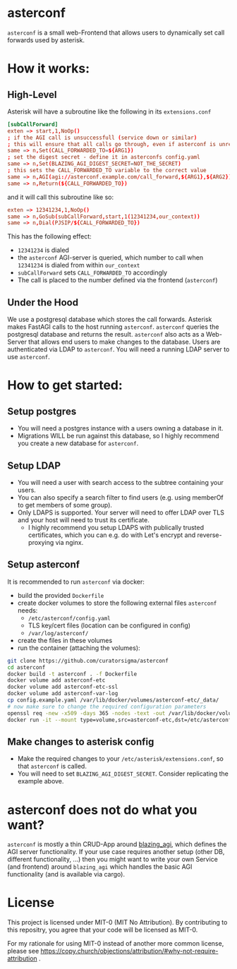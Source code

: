 # asterconf
`asterconf` is a small web-Frontend that allows users to dynamically set call forwards used by asterisk.

# How it works:
## High-Level
Asterisk will have a subroutine like the following in its `extensions.conf`
```conf
[subCallForward]
exten => start,1,NoOp()
; if the AGI call is unsuccessfull (service down or similar)
; this will ensure that all calls go through, even if asterconf is unreachable
same => n,Set(CALL_FORWARDED_TO=${ARG1})
; set the digest secret - define it in asterconfs config.yaml
same => n,Set(BLAZING_AGI_DIGEST_SECRET=NOT_THE_SECRET)
; this sets the CALL_FORWARDED_TO variable to the correct value
same => n,AGI(agi://asterconf.example.com/call_forward,${ARG1},${ARG2})
same => n,Return(${CALL_FORWARDED_TO})
```

and it will call this subroutine like so:
```conf
exten => 12341234,1,NoOp()
same => n,GoSub(subCallForward,start,1(12341234,our_context))
same => n,Dial(PJSIP/${CALL_FORWARDED_TO})
```

This has the following effect:
- `12341234` is dialed
- the `asterconf` AGI-server is queried, which number to call when `12341234` is dialed from within `our_context`
- `subCallForward` sets `CALL_FORWARDED_TO` accordingly
- The call is placed to the number defined via the frontend (`asterconf`)

## Under the Hood
We use a postgresql database which stores the call forwards.
Asterisk makes FastAGI calls to the host running `asterconf`.
`asterconf` queries the postgresql database and returns the result.
`asterconf` also acts as a Web-Server that allows end users to make changes to the database.
Users are authenticated via LDAP to `asterconf`. You will need a running LDAP server to use `asterconf`.

# How to get started:
## Setup postgres
- You will need a postgres instance with a users owning a database in it.
- Migrations WILL be run against this database, so I highly recommend you create a new database for `asterconf`.

## Setup LDAP
- You will need a user with search access to the subtree containing your users.
- You can also specify a search filter to find users (e.g. using memberOf to get members of some group).
- Only LDAPS is supported. Your server will need to offer LDAP over TLS and your host will need to trust its certificate.
    - I highly recommend you setup LDAPS with publically trusted certificates, which you can e.g. do with Let's encrypt and reverse-proxying via nginx.

## Setup asterconf
It is recommended to run `asterconf` via docker:
- build the provided `Dockerfile`
- create docker volumes to store the following external files `asterconf` needs:
    - `/etc/asterconf/config.yaml`
    - TLS key/cert files (location can be configured in config)
    - `/var/log/asterconf/`
- create the files in these volumes
- run the container (attaching the volumes):
```bash
git clone https://github.com/curatorsigma/asterconf
cd asterconf
docker build -t asterconf . -f Dockerfile
docker volume add asterconf-etc
docker volume add asterconf-etc-ssl
docker volume add asterconf-var-log
cp config.example.yaml /var/lib/docker/volumes/asterconf-etc/_data/
# now make sure to change the required configuration parameters
openssl req -new -x509 -days 365 -nodes -text -out /var/lib/docker/volumes/asterconf-etc-ssl/asterconf.cert -keyout /var/lib/docker/volumes/asterconf-etc-ssl/asterconf.key -subj "/CN=asterconf.example.com"
docker run -it --mount type=volume,src=asterconf-etc,dst=/etc/asterconf/ --mount type=volume,src=asterconf-etc-ssl,dst=/etc/ssl/asterconf/ --mount type=volume,src=asterconf-var-log,dst=/var/log/asterconf asterconf ./asterconf
```

## Make changes to asterisk config
- Make the required changes to your `/etc/asterisk/extensions.conf`, so that `asterconf` is called.
- You will need to set `BLAZING_AGI_DIGEST_SECRET`. Consider replicating the example above.

# asterconf does not do what you want?
`asterconf` is mostly a thin CRUD-App around [blazing_agi](https://github.com/curatorsigma/blazing_agi), which defines the AGI server functionality.
If your use case requires another setup (other DB, different functionality, ...) then you might want to write your own Service (and frontend) around `blazing_agi` which handles the basic AGI functionality (and is available via cargo).

# License
This project is licensed under MIT-0 (MIT No Attribution).
By contributing to this repositry, you agree that your code will be licensed as MIT-0.

For my rationale for using MIT-0 instead of another more common license, please see
https://copy.church/objections/attribution/#why-not-require-attribution .


